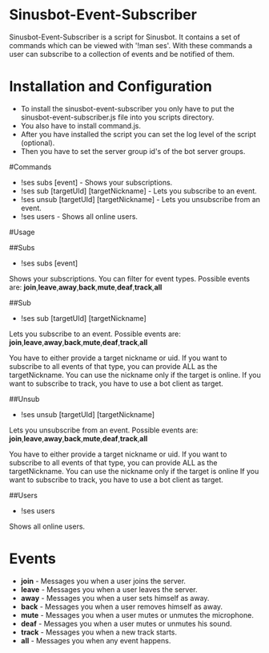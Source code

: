 Sinusbot-Event-Subscriber
=
Sinusbot-Event-Subscriber is a script for Sinusbot.
It contains a set of commands which can be viewed with '!man ses'.
With these commands a user can subscribe to a collection of events and be notified of them.

# Installation and Configuration
- To install the sinusbot-event-subscriber you only have to put the sinusbot-event-subscriber.js file into you scripts directory.
- You also have to install command.js.
- After you have installed the script you can set the log level of the script (optional).
- Then you have to set the server group id's of the bot server groups.

#Commands
- !ses subs [event] - Shows your subscriptions.
- !ses sub <event> [targetUId] [targetNickname] - Lets you subscribe to an event.
- !ses unsub <event> [targetUId] [targetNickname] - Lets you unsubscribe from an event.
- !ses users - Shows all online users.

#Usage

##Subs
- !ses subs [event]

Shows your subscriptions. 
You can filter for event types. 
Possible events are: **join**,**leave**,**away**,**back**,**mute**,**deaf**,**track**,**all** 

##Sub
- !ses sub <event> [targetUId] [targetNickname]

Lets you subscribe to an event. 
Possible events are: **join**,**leave**,**away**,**back**,**mute**,**deaf**,**track**,**all** 

You have to either provide a target nickname or uid. 
If you want to subscribe to all events of that type, you can provide ALL as the targetNickname. 
You can use the nickname only if the target is online.
If you want to subscribe to track, you have to use a bot client as target.

##Unsub
- !ses unsub <event> [targetUId] [targetNickname]

Lets you unsubscribe from an event. 
Possible events are: **join**,**leave**,**away**,**back**,**mute**,**deaf**,**track**,**all**

You have to either provide a target nickname or uid. 
If you want to subscribe to all events of that type, you can provide ALL as the targetNickname. 
You can use the nickname only if the target is online 
If you want to subscribe to track, you have to use a bot client as target. 

##Users
- !ses users
 
Shows all online users.

# Events
- **join** - Messages you when a user joins the server.
- **leave** - Messages you when a user leaves the server.
- **away** - Messages you when a user sets himself as away.
- **back** - Messages you when a user removes himself as away.
- **mute** - Messages you when a user mutes or unmutes the microphone.
- **deaf** - Messages you when a user mutes or unmutes his sound.
- **track** - Messages you when a new track starts.
- **all** - Messages you when any event happens.